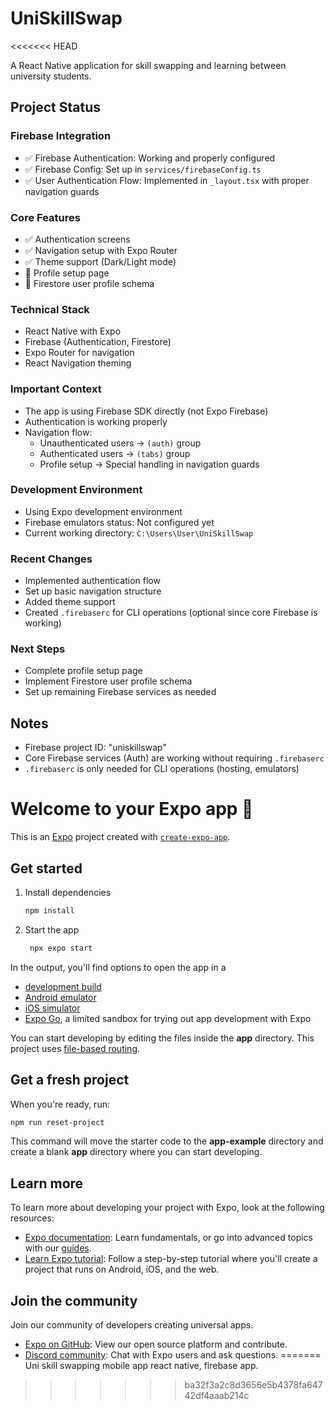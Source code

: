 # UniSkillSwap
<<<<<<< HEAD

A React Native application for skill swapping and learning between university students.

## Project Status

### Firebase Integration
- ✅ Firebase Authentication: Working and properly configured
- ✅ Firebase Config: Set up in `services/firebaseConfig.ts`
- ✅ User Authentication Flow: Implemented in `_layout.tsx` with proper navigation guards

### Core Features
- ✅ Authentication screens
- ✅ Navigation setup with Expo Router
- ✅ Theme support (Dark/Light mode)
- 🚧 Profile setup page
- 🚧 Firestore user profile schema

### Technical Stack
- React Native with Expo
- Firebase (Authentication, Firestore)
- Expo Router for navigation
- React Navigation theming

### Important Context
- The app is using Firebase SDK directly (not Expo Firebase)
- Authentication is working properly
- Navigation flow:
  - Unauthenticated users -> `(auth)` group
  - Authenticated users -> `(tabs)` group
  - Profile setup -> Special handling in navigation guards

### Development Environment
- Using Expo development environment
- Firebase emulators status: Not configured yet
- Current working directory: `C:\Users\User\UniSkillSwap`

### Recent Changes
- Implemented authentication flow
- Set up basic navigation structure
- Added theme support
- Created `.firebaserc` for CLI operations (optional since core Firebase is working)

### Next Steps
- Complete profile setup page
- Implement Firestore user profile schema
- Set up remaining Firebase services as needed

## Notes
- Firebase project ID: "uniskillswap"
- Core Firebase services (Auth) are working without requiring `.firebaserc`
- `.firebaserc` is only needed for CLI operations (hosting, emulators)

# Welcome to your Expo app 👋

This is an [Expo](https://expo.dev) project created with [`create-expo-app`](https://www.npmjs.com/package/create-expo-app).

## Get started

1. Install dependencies

   ```bash
   npm install
   ```

2. Start the app

   ```bash
    npx expo start
   ```

In the output, you'll find options to open the app in a

- [development build](https://docs.expo.dev/develop/development-builds/introduction/)
- [Android emulator](https://docs.expo.dev/workflow/android-studio-emulator/)
- [iOS simulator](https://docs.expo.dev/workflow/ios-simulator/)
- [Expo Go](https://expo.dev/go), a limited sandbox for trying out app development with Expo

You can start developing by editing the files inside the **app** directory. This project uses [file-based routing](https://docs.expo.dev/router/introduction).

## Get a fresh project

When you're ready, run:

```bash
npm run reset-project
```

This command will move the starter code to the **app-example** directory and create a blank **app** directory where you can start developing.

## Learn more

To learn more about developing your project with Expo, look at the following resources:

- [Expo documentation](https://docs.expo.dev/): Learn fundamentals, or go into advanced topics with our [guides](https://docs.expo.dev/guides).
- [Learn Expo tutorial](https://docs.expo.dev/tutorial/introduction/): Follow a step-by-step tutorial where you'll create a project that runs on Android, iOS, and the web.

## Join the community

Join our community of developers creating universal apps.

- [Expo on GitHub](https://github.com/expo/expo): View our open source platform and contribute.
- [Discord community](https://chat.expo.dev): Chat with Expo users and ask questions.
=======
Uni skill swapping mobile app react native, firebase app.
>>>>>>> ba32f3a2c8d3656e5b4378fa64742df4aaab214c
